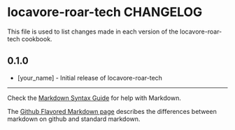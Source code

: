 locavore-roar-tech CHANGELOG
============================

This file is used to list changes made in each version of the locavore-roar-tech cookbook.

0.1.0
-----
- [your_name] - Initial release of locavore-roar-tech

- - -
Check the [Markdown Syntax Guide](http://daringfireball.net/projects/markdown/syntax) for help with Markdown.

The [Github Flavored Markdown page](http://github.github.com/github-flavored-markdown/) describes the differences between markdown on github and standard markdown.
